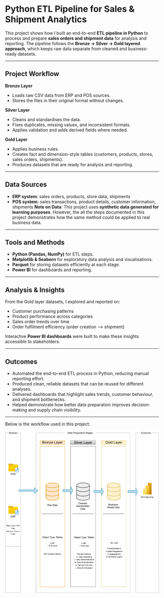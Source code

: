 # Python ETL Pipeline for Sales & Shipment Analytics

This project shows how I built an end-to-end **ETL pipeline in Python** to process and prepare **sales orders and shipment data** for analysis and reporting. The pipeline follows the **Bronze → Silver → Gold layered approach**, which keeps raw data separate from cleaned and business-ready datasets.

---

## Project Workflow

**Bronze Layer**

* Loads raw CSV data from ERP and POS sources.
* Stores the files in their original format without changes.

**Silver Layer**

* Cleans and standardises the data.
* Fixes duplicates, missing values, and inconsistent formats.
* Applies validation and adds derived fields where needed.

**Gold Layer**

* Applies business rules.
* Creates fact and dimension-style tables (customers, products, stores, sales orders, shipments).
* Produces datasets that are ready for analysis and reporting.

---

## Data Sources

* **ERP system**: sales orders, products, store data, shipments
* **POS system**: sales transactions, product details, customer information, shipments
 **Note on Data**: This project uses **synthetic data generated for learning purposes**. However, the all the steps documented in this project demonstrates how the same
  method could be applied to real business data.

---

## Tools and Methods

* **Python (Pandas, NumPy)** for ETL steps.
* **Matplotlib & Seaborn** for exploratory data analysis and visualisations.
* **Parquet** for storing datasets efficiently at each stage.
* **Power BI** for dashboards and reporting.

---

## Analysis & Insights

From the Gold layer datasets, I explored and reported on:

* Customer purchasing patterns
* Product performance across categories
* Sales order trends over time
* Order fulfilment efficiency (order creation --> shipment)

Interactive **Power BI dashboards** were built to make these insights accessible to stakeholders.

---

## Outcomes

* Automated the end-to-end ETL process in Python, reducing manual reporting effort.
* Produced clean, reliable datasets that can be reused for different analyses.
* Delivered dashboards that highlight sales trends, customer behaviour, and shipment bottlenecks.
* Helped demonstrate how better data preparation improves decision-making and supply chain visibility.

---

Below is the workflow used in this project:

![](py_erd_diagram-Page.svg)


